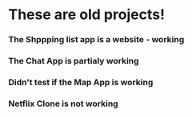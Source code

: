 # These are old projects!

### The Shppping list app is a website - working
### The Chat App is partialy working
### Didn't test if the Map App is working
### Netflix Clone is not working
